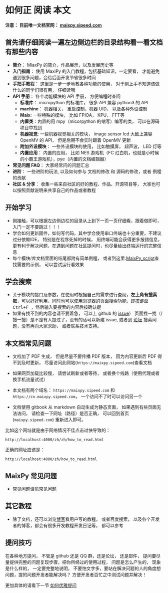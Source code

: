 如何正 阅读 本文
==========

**注意： 目前唯一文档官网： [maixpy.sipeed.com](https://maixpy.sipeed.com)**


## 首先请仔细阅读一遍左边侧边栏的目录结构看一看文档有那些内容

* **简介**： MiaxPy 的简介，作品展示，以及发展历史等
* **入门指南**： 使用 MaxiPy 的入门教程，包括基础知识，一定要看， 才能避免遇到很多问题，会给后面开发节省很多时间
* **手把手教程**： 这里是一步一步地教各种功能的使用， 对于刚上手不知道该做什么的同学们很有用， 仔细读哦
* **API 手册**： 各个功能模块的 API 手册， 方便编程时查阅
  * **标准库**： micropython 的标准库， 很多 API 兼容 python3 的 API
  * **machine**： 机器相关， 重启控制，机器 UID， 以及各种外设控制
  * **Maix**: 一些特殊的模块， 比如 FPIOA， KPU， FFT等
  * **内置类**：内置的用 mpy（micorpython 的缩写）编写的类， 可以在源码项目中找到
  * **机器视觉**: 一些机器视觉相关的模块， image sensor lcd 大致上兼容 OpenMV 的 API， 但是后期不会实时跟着 OpenMV 更新
  * **附加外设模块**： 一些外设模块的使用， 比如触摸屏， 超声波， LED 灯等
  * **内置应用**： 内置的应用， 比如 NES 游戏机（FC 红白机，也就是小时候的小霸王游戏机），pye（内置的文档编辑器）
* **常见问题 FAQ**： 大家经常问的问题汇总
* **进阶**： 一些进阶的玩法, 以及如何参与 文档的修改 和 源码的修改，或者 例程 的贡献
* **社区 & 分享**： 收集一些来自社区的好的教程、作品、开源项目等， 大家也可以按照贡献说明来共享自己的作品或者教程

## 开始学习

* 刚接触，可以根据左边侧边栏的目录从上到下一页一页仔细看，跟着做即可， 入门一定不要跳过！！！
* 学会如何更新固件，如何写代码，其中学会使用串口终端也十分重要，不建议过分依赖IDE， 特别是在程序死掉的时候， 用终端可能会获得更多报错信息，更有利于解决问题，在遇到问题在社区提问时，也尽量给出终端运行的完整信息
* 每个模块/库文档里面的结尾都附有简单例程， 或者到这里:[MaixPy_script](https://github.com/sipeed/MaixPy_scripts)查找需要的示例， 可以尝试运行看效果

## 学会搜索

* 关于模块的接口及参数，在使用时根据自己的需求进行查阅，**左上角有搜索框**，可以好好利用，同时也可以使用浏览器的页面搜索功能，即按键盘<kbd> Ctrl+F </kbd>，然后输入要搜索的内容后按确认键
* 如果有找不到的内容也请不要着急， 可以上 github 的 [issue](https://github.com/sipeed/MaixPy/issues)） 页面找一找（/搜一搜）是不是有人提过了，没有的话可以新建 issue, 或者到 [论坛](https://bbs.sipeed.com) 搜索问题，没有再向大家求助， 或者联系技术支持。

## 本文档常见问题

* 文档加了 PDF 生成， 但是尽量不要传播 PDF 版本， 因为内容更新后 PDF 得不到及时更新， 尽量访问此网站(`https://maixpy.sipeed.com`)查看文档

* 如果网页加载比较慢， 请尝试刷新或者等待， 或者换个线路（使用代理或者换手机流量试试）

* 本文档有两个域名： `https://maixpy.sipeed.com` 和 `https://cn.maixpy.sipeed.com`， 一个访问不了时可以访问另一个

* 文档使用 gitbook 从 markdown 自动生成为静态页面， 如果遇到有些页面无法访问， 请检查一下网址（路径）是否正确， 可以回到首页 (`maixpy.sipeed.com`) 重新进入即可。 

比如这个网址就是由于网络情况不佳点击过快导致的： 
```
http://localhost:4000/zh/zh/how_to_read.html
```
正确的网址应该是： 
```
http://localhost:4000/zh/how_to_read.html
```



## MaixPy 常见问题

* 常见问题请见[常见问题](./others/maixpy_faq.md)


## 其它教程

* 除了文档，还可以浏览[博客](http://blog.sipeed.com)看用户写的教程， 或者百度搜索， 以及各个开发者的博客，都会有很多开发教程开发日记等， 都可以参考

## 提问技巧

在各种地方提问， 不管是  github 还是 QQ 群，还是论坛， 还是邮件， 提问要尽量提供完整的问题复现步骤，把你所经过的使用过程， 问题是怎么产生的， 现象是什么样的， 一定要完整地说明， 不要怕文字多，要站在解决问题的人的角度想问题，提的问题开发者能解决吗？ 方便开发者百忙之中测试问题并解决！  

更加具体的请看下一节 [如何优雅提问](./how_to_ask.md)




